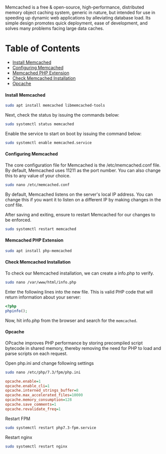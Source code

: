 Memcached is a free & open-source, high-performance, distributed memory object caching system, generic in nature, but intended for use in speeding up dynamic web applications by alleviating database load. Its simple design promotes quick deployment, ease of development, and solves many problems facing large data caches.

Table of Contents
=================

* [Install Memcached](#install-memcached)
* [Configuring Memcached](#configuring-memcached)
* [Memcached PHP Extension](#memcached-php-extension)
* [Check Memcached Installation](#check-memcached-installation)
* [Opcache](#opcache)


#### Install Memcached

```bash
sudo apt install memcached libmemcached-tools
```

Next, check the status by issuing the commands below:

```bash
sudo systemctl status memcached
```

Enable the service to start on boot by issuing the command below:

```bash
sudo systemctl enable memcached.service
```



#### Configuring Memcached

The core configuration file for Memcached is the /etc/memcached.conf file. By default, Memcached uses 11211 as the port number. You can also change this to any value of your choice.

```bash
sudo nano /etc/memcached.conf
```

By default, Memcached listens on the server's local IP address. You can change this if you want it to listen on a different IP by making changes in the conf file.

After saving and exiting, ensure to restart Memcached for our changes to be enforced.

```bash
sudo systemctl restart memcached
```



#### Memcached PHP Extension

```bash
sudo apt install php-memcached
```



#### Check Memcached Installation

To check our Memcached installation, we can create a info.php to verify.

```bash
sudo nano /var/www/html/info.php
```

Enter the following lines into the new file. This is valid PHP code that will return information about your server:

```php
<?php
phpinfo();
```

Now, hit info.php from the browser and search for the `memcached`.



#### Opcache

OPcache improves PHP performance by storing precompiled script bytecode in shared memory, thereby removing the need for PHP to load and parse scripts on each request.

Open php.ini and change following settings

```bash
sudo nano /etc/php/7.3/fpm/php.ini
```

```ini
opcache.enable=1
opcache.enable_cli=1
opcache.interned_strings_buffer=8
opcache.max_accelerated_files=10000
opcache.memory_consumption=128
opcache.save_comments=1
opcache.revalidate_freq=1
```

Restart FPM

```bash
sudo systemctl restart php7.3-fpm.service
```

Restart nginx

```bash
sudo systemctl restart nginx
```

